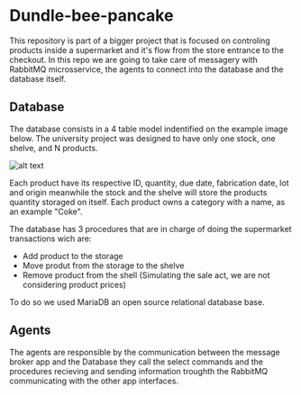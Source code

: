 # Dundle-bee-pancake
This repository is part of a bigger project that is focused on controling products inside a supermarket and it's flow  from the store entrance to the checkout. In this repo we are going to take care of messagery with RabbitMQ microsservice, the agents to connect into the database and the database itself. 


## Database
The database consists in a 4 table model indentified on the example image below. The university project was designed to have only one stock, one shelve, and N products.

![alt text](../media/DatabaseImages/DatabaseModel.png?raw=true)

Each product have its respective ID, quantity, due date, fabrication date, lot and origin meanwhile the stock and the shelve will store the products quantity storaged on itself. Each product owns a category with a name, as an example "Coke".

The database has 3 procedures that are in charge of doing the supermarket transactions wich are:
- Add product to the storage
- Move produt from the storage to the shelve
- Remove product from the shell (Simulating the sale act, we are not considering product prices)

To do so we used MariaDB an open source relational database base.

## Agents
The agents are responsible by the communication between the message broker app and the Database they call the select commands and the procedures recieving and sending information troughth the RabbitMQ communicating with the other app interfaces. 

